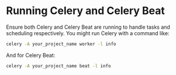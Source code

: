 # Running Celery and Celery Beat
Ensure both Celery and Celery Beat are running to handle tasks and scheduling respectively. You might run Celery with a command like:
```bash
celery -A your_project_name worker -l info
```
And for Celery Beat:
```bash
celery -A your_project_name beat -l info
```
